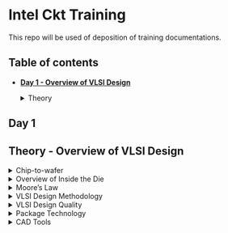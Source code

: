 # Intel Ckt Training
This repo will be used of deposition of training documentations.

## Table of contents
+ **[ Day 1 - Overview of VLSI Design ](https://github.com/TengBoonHuei/intel_ckt_training#day-1)**
  <details><summary> Theory </summary>
  
  [Theory - Overview of VLSI Design](https://github.com/TengBoonHuei/intel_ckt_training/blob/main/README.md#theory---overview-of-vlsi-design)
 
## Day 1
## Theory - Overview of VLSI Design

<details><summary> Chip-to-wafer </summary>
  
### Packaged Chip

### **Chip-to-wafer**
#### Packaged Chip
* Die is placed at the center of the chip (package).
* Wire bonding is the method of interconnecting the die to the external world.
* The package's function is to connect the silicon die to the circuit board.
* The package are encapsulated, so to protect the die inside the chip.
* Evolution and different types of Packaged Chip, example:
  ![image](https://user-images.githubusercontent.com/121993909/211232190-d5a756e7-5c60-453d-aa2a-c1f1d014273c.png)

  * SIP (System In Package): 
    * able to provide more interconnection pins than can be put on a dual in-line or flat package
    * ![04](https://user-images.githubusercontent.com/121996016/211218901-8f07ae64-801f-49c2-ad1b-ecc0a2f56317.png)

### Die and Wafer
#### Die and Wafer
* generally die size is (1x1)mm or (1x2)mm
* wafer diameter is around 12 inch ~ 300 mm
* a single wafer contains 10’s of thousands die  

   </details>

<details><summary> Overview of Inside the Die </summary>


### **Overview of Inside the Die**
![05](https://user-images.githubusercontent.com/121996016/211218924-a502ad35-b6fd-48c1-9249-28adcab0167b.png)
* Analog and RF
  * Made by custom VLSI flow
@@ -56,16 +58,19 @@
   </details>

<details><summary> Moore’s Law </summary>

### **Moore’s Law**

* Moore’s Law defines the number of transistors in a dense integrated circuit doubles every 2 years
  * Every two years, the feature size is reduced by 1/sqrt(2) times

   </details>

<details><summary> VLSI Design Methodology </summary>

### Despite of different design style, proper functionality, low cost and timely execution is much more important
### Two types of VLSI Design Styles:

### **VLSI Design Methodology**
#### Despite of different design style, proper functionality, low cost and timely execution is much more important
#### Two types of VLSI Design Styles:
1. Field programming gate array (FPGA)
* faster prototyping and cost-effective, basically use in prototyping and testing
* typically consists of input/output buffers, array of configurable logic blocks (CLBs) and programmable interconnect
@@ -100,8 +105,9 @@
   </details>

<details><summary> VLSI Design Quality </summary>

### Importamt criteria to measure the design quality:

### **VLSI Design Quality**
#### Importamt criteria to measure the design quality:
1. Testability  
  * Generation of good test vector
  * Availability of good test fixture at speed
@@ -123,7 +129,8 @@
   </details>

<details><summary> Package Technology </summary>


### **Package Technology**
* VLSI chips can fail if various packaging constraints and parasitic are not included in the design phase 
* number of ground planes, power planes and the bonding pads greatly affect the behaviours of on-chip power and ground buses
* length of bonding wire and lead length of the package can create serious issue  
@@ -138,7 +145,8 @@
     </details>

<details><summary> CAD Tools </summary>


### **CAD Tools**
* essential for timely development of integrated circuits
* CAD technology for VLSI chip design can be categorized into the following areas:
    * High-level synthesis

